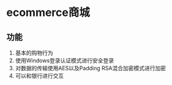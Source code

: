 # ecommerce商城
## 功能
1. 基本的购物行为
2. 使用Windows登录认证模式进行安全登录
3. 对数据的传输使用AES以及Padding RSA混合加密模式进行加密
4. 可以和银行进行交互
